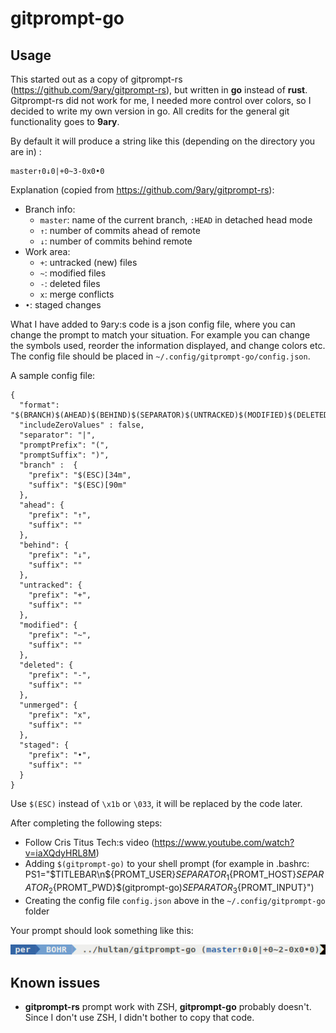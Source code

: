# gitprompt-go

## Usage

This started out as a copy of gitprompt-rs (https://github.com/9ary/gitprompt-rs), but written in **go** instead of **rust**. Gitprompt-rs did not work for me, I needed more control over colors, so I decided to write my own version in go. All credits for the general git functionality goes to **9ary**. 

By default it will produce a string like this (depending on the directory you are in) :

    master↑0↓0|+0~3-0x0•0
    
 Explanation (copied from https://github.com/9ary/gitprompt-rs):
 
- Branch info:
  - `master`: name of the current branch, `:HEAD` in detached head mode
  - `↑`: number of commits ahead of remote
  - `↓`: number of commits behind remote
- Work area:
  - `+`: untracked (new) files
  - `~`: modified files
  - `-`: deleted files
  - `x`: merge conflicts
- `•`: staged changes

What I have added to 9ary:s code is a json config file, where you can change the prompt to match your situation. For example you can change the symbols used, reorder the information displayed, and change colors etc. The config file should be placed in `~/.config/gitprompt-go/config.json`.

A sample config file:
 ```
 {
   "format": "$(BRANCH)$(AHEAD)$(BEHIND)$(SEPARATOR)$(UNTRACKED)$(MODIFIED)$(DELETED)$(UNMERGED)$(STAGED)",
   "includeZeroValues" : false,
   "separator": "|",
   "promptPrefix": "(",
   "promptSuffix": ")",
   "branch" :  {
     "prefix": "$(ESC)[34m",
     "suffix": "$(ESC)[90m"
   },
   "ahead": {
     "prefix": "↑",
     "suffix": ""
   },
   "behind": {
     "prefix": "↓",
     "suffix": ""
   },
   "untracked": {
     "prefix": "+",
     "suffix": ""
   },
   "modified": {
     "prefix": "~",
     "suffix": ""
   },
   "deleted": {
     "prefix": "-",
     "suffix": ""
   },
   "unmerged": {
     "prefix": "x",
     "suffix": ""
   },
   "staged": {
     "prefix": "•",
     "suffix": ""
   }
 }
```

Use `$(ESC)` instead of `\x1b` or `\033`, it will be replaced by the code later.

After completing the following steps:

* Follow Cris Titus Tech:s video (https://www.youtube.com/watch?v=iaXQdyHRL8M)
* Adding `$(gitprompt-go)` to your shell prompt (for example in .bashrc:    PS1="$TITLEBAR\n${PROMT_USER}${SEPARATOR_1}${PROMT_HOST}${SEPARATOR_2}${PROMT_PWD}\$(gitprompt-go)${SEPARATOR_3}${PROMT_INPUT}")
* Creating the config file `config.json` above in the `~/.config/gitprompt-go` folder 

Your prompt should look something like this:

![gitprompt-go](gitprompt.png)

## Known issues

* **gitprompt-rs** prompt work with ZSH, **gitprompt-go** probably doesn't. Since I don't use ZSH, I didn't bother to copy that code.
